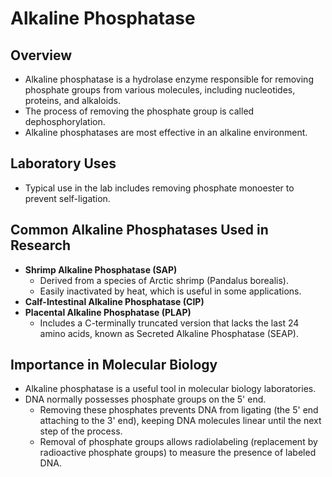 # Alkaline Phosphatase

## Overview

- Alkaline phosphatase is a hydrolase enzyme responsible for removing phosphate groups from various molecules, including nucleotides, proteins, and alkaloids.
- The process of removing the phosphate group is called dephosphorylation.
- Alkaline phosphatases are most effective in an alkaline environment.

## Laboratory Uses

- Typical use in the lab includes removing phosphate monoester to prevent self-ligation.

## Common Alkaline Phosphatases Used in Research

- **Shrimp Alkaline Phosphatase (SAP)**
  - Derived from a species of Arctic shrimp (Pandalus borealis).
  - Easily inactivated by heat, which is useful in some applications.
- **Calf-Intestinal Alkaline Phosphatase (CIP)**
- **Placental Alkaline Phosphatase (PLAP)**
  - Includes a C-terminally truncated version that lacks the last 24 amino acids, known as Secreted Alkaline Phosphatase (SEAP).

## Importance in Molecular Biology

- Alkaline phosphatase is a useful tool in molecular biology laboratories.
- DNA normally possesses phosphate groups on the 5' end.
  - Removing these phosphates prevents DNA from ligating (the 5' end attaching to the 3' end), keeping DNA molecules linear until the next step of the process.
  - Removal of phosphate groups allows radiolabeling (replacement by radioactive phosphate groups) to measure the presence of labeled DNA.
